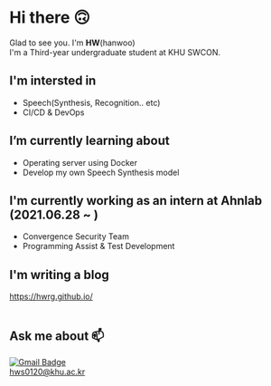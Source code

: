 # Hi there 🙃
Glad to see you. I'm __HW__(hanwoo)<br>
I'm a Third-year undergraduate student at KHU SWCON.<br>


## I'm intersted in
- Speech(Synthesis, Recognition.. etc)<br>
- CI/CD & DevOps<br>

## I’m currently learning about
- Operating server using Docker<br>
- Develop my own Speech Synthesis model<br>

## I'm currently working as an intern at Ahnlab (2021.06.28 ~ ) <br> 
- Convergence Security Team
- Programming Assist & Test Development<br>

## I'm writing a blog
<https://hwrg.github.io/><br><br>

## Ask me about 📫
[![Gmail Badge](https://img.shields.io/badge/-Gmail-d14836?style=flat-square&logo=Gmail&logoColor=white&link=mailto:hws0120@khu.ac.kr)](mailto:hws0120@khu.ac.kr)<br>
hws0120@khu.ac.kr<br>

<!-- [![Anurag's github stats](https://github-readme-stats.vercel.app/api?username=hwRG)](https://github.com/anuraghazra/github-readme-stats) -->
